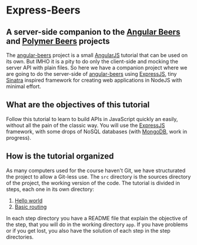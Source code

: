 # Express-Beers

## A server-side companion to the [Angular Beers](https://github.com/LostInBrittany/angular-beers) and [Polymer Beers](https://github.com/LostInBrittany/polymer-beers) projects

The [angular-beers](https://github.com/LostInBrittany/angular-beers) project is a small [AngularJS](http://angularjs.org) tutorial that can be used on its own. But IMHO it is a pity to do only the client-side and mocking the server API with plain files. So here we have a companion project where we are going to do the server-side of [angular-beers](https://github.com/LostInBrittany/angular-beers) using [ExpressJS](http://expressjs.org/), tiny [Sinatra](http://www.sinatrarb.com/) inspired framework for creating web applications in NodeJS with minimal effort.

## What are the objectives of this tutorial

Follow this tutorial to learn to build APIs in JavaScript quickly an easily, without all the pain of the classic way. You will use the [ExpressJS](http://expressjs.org/) framework, with some drops of NoSQL databases (with [MongoDB](http://mongodb.com), work in progress).



## How is the tutorial organized ##

As many computers used for the course haven't Git, we have structurated the project to allow a Git-less use. The `src` directory is the sources directory of the project, the working version of the code. The tutorial is divided in steps, each one in its own directory:

1. [Hello world](./step-01/)
1. [Basic routing](./step-02/)

In each step directory you have a README file that explain the objective of the step, that you will do in the working directory `app`. If you have problems or if you get lost, you also have the solution of each step in the step directories.
